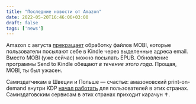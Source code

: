 ```yaml
---
title: "Последние новости от Amazon"
date: 2022-05-20T16:46:06+03:00
draft: false
tags: ['news']
---
```


Amazon с августа [прекращает](https://goodereader.com/blog/kindle/the-amazon-kindle-will-support-epub-in-late-2022) обработку файлов MOBI, которые пользователи посылают себе в Kindle через выделенные адреса email. Вместо MOBI (уже сейчас) можно посылать EPUB. Обновление программы Send to Kindle обещают *в течение этого года*. Прощая, MOBI, ты был ужасен.

Самиздатчикам в Швеции и Польше — счастье: амазоновский print-on-demand внутри KDP [начал работать](https://www.kdpcommunity.com/s/article/Publish-KDP-paperback-and-hardcover-books-in-Sweden-and-Poland?language=en_US) для пользователей в этих странах. Самиздатовским сервисам в этих странах приходит карачун ✝️.